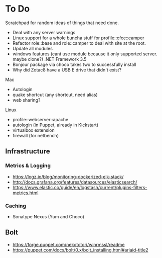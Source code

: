 To Do
=====

Scratchpad for random ideas of things that need done.

* Deal with any server warnings
* Linux support for a whole buncha stuff for profile::cfcc::camper
* Refactor role::base and role::camper to deal with site at the root.
* Update all modules
* windows features (cant use module because it only supported server. maybe clone?) .NET Framework 3.5
* Bonjour package via choco takes two to successfully install
* Why did Zotac8 have a USB E drive that didn't exist?

Mac
* Autologin
* quake shortcut (any shortcut, need alias)
* web sharing?

Linux
* profile::webserver::apache
* autologin (in Puppet, already in Kickstart)
* virtualbox extension
* firewall (for netbench)


Infrastructure
--------------

### Metrics & Logging
* https://logz.io/blog/monitoring-dockerized-elk-stack/
* http://docs.grafana.org/features/datasources/elasticsearch/
* https://www.elastic.co/guide/en/logstash/current/plugins-filters-metrics.html

### Caching
* Sonatype Nexus (Yum and Choco)

Bolt
----
* https://forge.puppet.com/nekototori/winrmssl/readme
* https://puppet.com/docs/bolt/0.x/bolt_installing.html#ariaid-title2